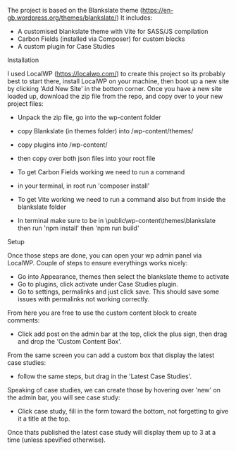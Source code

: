 The project is based on the Blankslate theme (https://en-gb.wordpress.org/themes/blankslate/) 
It includes:
- A customised blankslate theme with Vite for SASS/JS compilation
- Carbon Fields (installed via Composer) for custom blocks
- A custom plugin for Case Studies

Installation

I used LocalWP (https://localwp.com/) to create this project so its probably best to start there, install LocalWP on your machine, then boot up a new site by clicking 'Add New Site' in the bottom corner. 
Once you have a new site loaded up, download the zip file from the repo, and copy over to your new project files:
- Unpack the zip file, go into the wp-content folder
- copy Blankslate (in themes folder) into /wp-content/themes/ 
- copy plugins into /wp-content/
- then copy over both json files into your root file

- To get Carbon Fields working we need to run a command
- in your terminal, in root run 'composer install'

- To get Vite working we need to run a command also but from inside the blankslate folder
- In terminal make sure to be in \public\wp-content\themes\blankslate then run 'npm install' then 'npm run build'

Setup

Once those steps are done, you can open your wp admin panel via LocalWP. Couple of steps to ensure everythings works nicely:
- Go into Appearance, themes then select the blankslate theme to activate
- Go to plugins, click activate under Case Studies plugin.
- Go to settings, permalinks and just click save. This should save some issues with permalinks not working correctly. 

From here you are free to use the custom content block to create comments:
- Click add post on the admin bar at the top, click the plus sign, then drag and drop the 'Custom Content Box'.

From the same screen you can add a custom box that display the latest case studies:
- follow the same steps, but drag in the 'Latest Case Studies'.

Speaking of case studies, we can create those by hovering over 'new' on the admin bar, you will see case study:
- Click case study, fill in the form toward the bottom, not forgetting to give it a title at the top.

Once thats published the latest case study will display them up to 3 at a time (unless spevified otherwise).


